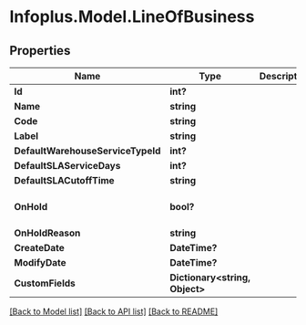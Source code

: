 # Infoplus.Model.LineOfBusiness
## Properties

Name | Type | Description | Notes
------------ | ------------- | ------------- | -------------
**Id** | **int?** |  | [optional] 
**Name** | **string** |  | [optional] 
**Code** | **string** |  | [optional] 
**Label** | **string** |  | [optional] 
**DefaultWarehouseServiceTypeId** | **int?** |  | [optional] 
**DefaultSLAServiceDays** | **int?** |  | [optional] 
**DefaultSLACutoffTime** | **string** |  | [optional] 
**OnHold** | **bool?** |  | [optional] [default to false]
**OnHoldReason** | **string** |  | [optional] 
**CreateDate** | **DateTime?** |  | [optional] 
**ModifyDate** | **DateTime?** |  | [optional] 
**CustomFields** | **Dictionary&lt;string, Object&gt;** |  | [optional] 

[[Back to Model list]](../README.md#documentation-for-models) [[Back to API list]](../README.md#documentation-for-api-endpoints) [[Back to README]](../README.md)

